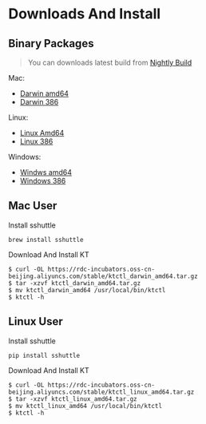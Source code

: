 # Downloads And Install

## Binary Packages

> You can downloads latest build from [Nightly Build](./nightly.md)

Mac:

* [Darwin amd64](https://rdc-incubators.oss-cn-beijing.aliyuncs.com/stable/ktctl_darwin_amd64.tar.gz)
* [Darwin 386](https://rdc-incubators.oss-cn-beijing.aliyuncs.com/stable/ktctl_darwin_386.tar.gz)

Linux:

* [Linux Amd64](https://rdc-incubators.oss-cn-beijing.aliyuncs.com/stable/ktctl_linux_amd64.tar.gz)
* [Linux 386](https://rdc-incubators.oss-cn-beijing.aliyuncs.com/stable/ktctl_linux_386.tar.gz)

Windows:

* [Windws amd64](https://rdc-incubators.oss-cn-beijing.aliyuncs.com/stable/ktctl_windows_amd64.tar.gz)
* [Windows 386](https://rdc-incubators.oss-cn-beijing.aliyuncs.com/stable/ktctl_windows_386.tar.gz)

## Mac User

Install sshuttle

```
brew install sshuttle
```

Download And Install KT

```
$ curl -OL https://rdc-incubators.oss-cn-beijing.aliyuncs.com/stable/ktctl_darwin_amd64.tar.gz
$ tar -xzvf ktctl_darwin_amd64.tar.gz
$ mv ktctl_darwin_amd64 /usr/local/bin/ktctl
$ ktctl -h
```

## Linux User

Install sshuttle

```
pip install sshuttle
```

Download And Install KT

```
$ curl -OL https://rdc-incubators.oss-cn-beijing.aliyuncs.com/stable/ktctl_linux_amd64.tar.gz
$ tar -xzvf ktctl_linux_amd64.tar.gz
$ mv ktctl_linux_amd64 /usr/local/bin/ktctl
$ ktctl -h
```